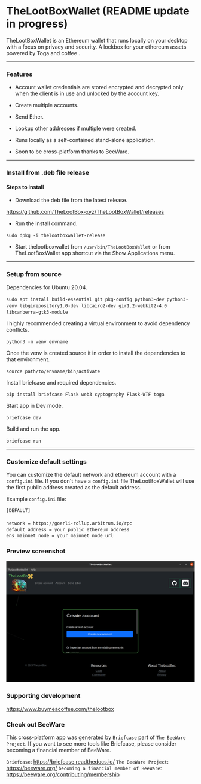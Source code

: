 # TheLootBoxWallet (README update in progress)

TheLootBoxWallet is an Ethereum wallet that runs locally on your desktop with a focus on privacy and security. A lockbox for your ethereum assets powered by Toga and coffee .

---

### Features

- Account wallet credentials are stored encrypted and decrypted only when the client is in use and unlocked by the account key.

- Create multiple accounts.

- Send Ether. 

- Lookup other addresses if multiple were created.

- Runs locally as a self-contained stand-alone application.

- Soon to be cross-platform thanks to BeeWare.

---

### Install from .deb file release

#### Steps to install

- Download the deb file from the latest release.

https://github.com/TheLootBox-xyz/TheLootBoxWallet/releases

- Run the install command.

`sudo dpkg -i thelootboxwallet-release`

- Start thelootboxwallet from `/usr/bin/TheLootBoxWallet` or from TheLootBoxWallet app shortcut via the Show Applications menu.

---

### Setup from source

Dependencies for Ubuntu 20.04.

`sudo apt install build-essential git pkg-config python3-dev python3-venv libgirepository1.0-dev libcairo2-dev gir1.2-webkit2-4.0 libcanberra-gtk3-module`

I highly recommended creating a virtual environment to avoid dependency conflicts.

`python3 -m venv envname`

Once the venv is created source it in order to install the dependencies to that environment.

`source path/to/envname/bin/activate`

Install briefcase and required dependencies.

`pip install briefcase Flask web3 cyptography Flask-WTF toga`

Start app in Dev mode.

`briefcase dev`

Build and run the app.

`briefcase run`

---

### Customize default settings

You can customize the default network and ethereum account with a `config.ini` file. If you don't have a `config.ini` file TheLootBoxWallet will use the first public address created as the default address.

Example `config.ini` file:

```bash
[DEFAULT]

network = https://goerli-rollup.arbitrum.io/rpc
default_address = your_public_ethereum_address
ens_mainnet_node = your_mainnet_node_url
```

### Preview screenshot

![TheLootBoxClient](src/TheLootBoxWallet/code/static/images/TheLootBoxWallet.png)

### Supporting development

https://www.buymeacoffee.com/thelootbox

### Check out BeeWare

This cross-platform app was generated by `Briefcase` part of
`The BeeWare Project`. If you want to see more tools like Briefcase, please
consider becoming a financial member of BeeWare.

`Briefcase`: https://briefcase.readthedocs.io/
`The BeeWare Project`: https://beeware.org/
`becoming a financial member of BeeWare`: https://beeware.org/contributing/membership
